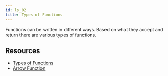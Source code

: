 ```yaml
---
id: ls_02
title: Types of Functions
---
```


Functions can be written in different ways. Based on what they accept and return there are various types of functions.

## Resources

- [Types of Functions](https://dart-tutorial.com/functions/types-of-functions-in-dart/)
- [Arrow Function](https://dart-tutorial.com/functions/arrow-function-in-dart/)